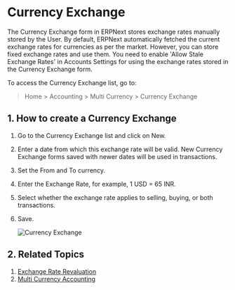 <!-- add-breadcrumbs -->
# Currency Exchange

The Currency Exchange form in ERPNext stores exchange rates manually stored by the User. By default, ERPNext automatically fetched the current exchange rates for currencies as per the market. However, you can store fixed exchange rates and use them. You need to enable 'Allow Stale Exchange Rates' in Accounts Settings for using the exchange rates stored in the Currency Exchange form.

To access the Currency Exchange list, go to:
> Home > Accounting > Multi Currency > Currency Exchange

## 1. How to create a Currency Exchange
1. Go to the Currency Exchange list and click on New.
1. Enter a date from which this exchange rate will be valid. New Currency Exchange forms saved with newer dates will be used in transactions.
1. Set the From and To currency.
1. Enter the Exchange Rate, for example, 1 USD = 65 INR.
1. Select whether the exchange rate applies to selling, buying, or both transactions.
1. Save.

    ![Currency Exchange](/docs/assets/img/accounts/currency-exchange.png)

## 2. Related Topics
1. [Exchange Rate Revaluation](/docs/user/manual/en/accounts/exchange-rate-revaluation)
1. [Multi Currency Accounting](/docs/user/manual/en/accounts/multi-currency-accounting)